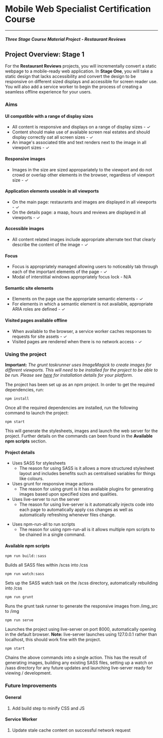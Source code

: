 # Mobile Web Specialist Certification Course

---

#### _Three Stage Course Material Project - Restaurant Reviews_

## Project Overview: Stage 1

For the **Restaurant Reviews** projects, you will incrementally convert a static webpage to a mobile-ready web application. In **Stage One**, you will take a static design that lacks accessibility and convert the design to be responsive on different sized displays and accessible for screen reader use. You will also add a service worker to begin the process of creating a seamless offline experience for your users.

### Aims

#### UI compatible with a range of display sizes

* All content is responsive and displays on a range of display sizes - ✓
* Content should make use of available screen real estates and should display correctly oat all screen sizes - ✓
* An image's associated title and text renders next to the image in all viewport sizes - ✓

#### Responsive images

* Images in the size are sized appropariately to the viewport and do not crowd or overlap other elements in the browser, regardless of viewport size - ✓

#### Application elements useable in all viewports

* On the main page: restaurants and images are displayed in all viewports - ✓
* On the details page: a maap, hours and reviews are displayed in all viewports - ✓

#### Accessible images

* All content related images include appropriate alternate text that clearly describe the content of the image - ✓

#### Focus

* Focus is appropriately managed allowing users to noticeably tab through each of the important elements of the page - ✓
* Modal of interstitial windows appropriately focus lock - N/A

#### Semantic site elements

* Elements on the page use the appropriate semantic elements - ✓
* For elements in which a semantic element is not available, appropriate ARIA roles are defined - ✓

#### Visited pages available offline

* When available to the browser, a service worker caches responses to requests for site assets - ✓
* Visited pages are rendered when there is no network access - ✓

### Using the project

**Important:** _The grunt taskrunner uses ImageMagick to create images for different viewports. This will need to be installed for the project to be able to be run. Please see [here](https://www.imagemagick.org/script/download.php) for installation details for your platform_.

The project has been set up as an npm project. In order to get the required dependencies, run:

```
npm install
```

Once all the required dependencies are installed, run the following command to launch the project:

```
npm start
```

This will generate the stylesheets, images and launch the web server for the project. Further details on the commands can been found in the **Available npm scripts** section.

#### Project details

* Uses SASS for stylesheets
  * The reason for using SASS is it allows a more structured stylesheet layout and includes benefits such as centralised variables for things like colours.
* Uses grunt for responsive image actions
  * The reason for using grunt is it has available plugins for generating images based upon specified sizes and qualities.
* Uses live-server to run the server
  * The reason for using live-server is it automatically injects code into each page to automatically apply css changes as well as automatically refreshing whenever files change.

- Uses npm-run-all to run scripts
  * The reason for using npm-run-all is it allows multiple npm scripts to be chained in a single command.

#### Available npm scripts

```
npm run build::sass
```

Builds all SASS files within /scss into /css

```
npm run watch:sass
```

Sets up the SASS watch task on the /scss directory, automatically rebuilding into /css

```
npm run grunt
```

Runs the grunt task runner to generate the responsive images from /img_src to /img

```
npm run serve
```

Launches the project using live-server on port 8000, automatically opening in the default browser. **Note:** live-server launches using 127.0.0.1 rather than localhost, this should work fine with the project.

```
npm start
```

Chains the above commands into a single action. This has the result of generating images, building any existing SASS files, setting up a watch on /sass directory for any future updates and launching live-server ready for viewing / development.

### Future Improvements

#### General

1.  Add build step to minify CSS and JS

#### Service Worker

1.  Update stale cache content on successful network request
